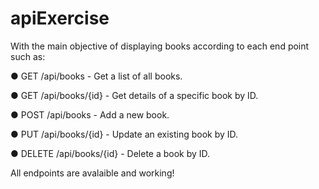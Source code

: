 # apiExercise

With the main objective of displaying books according to each end point such as:

● GET /api/books - Get a list of all books.

● GET /api/books/{id} - Get details of a specific book by ID.

● POST /api/books - Add a new book.

● PUT /api/books/{id} - Update an existing book by ID.

● DELETE /api/books/{id} - Delete a book by ID.

All endpoints are avalaible and working!

